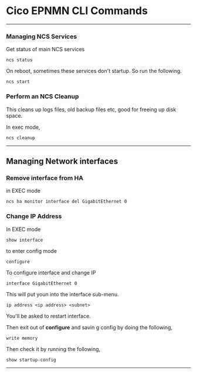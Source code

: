 # Cico EPNMN CLI Commands
---

### Managing NCS Services

Get status of main NCS services

```
ncs status
```

On reboot, sometimes these services don't startup. So run the following.

```
ncs start
```

### Perform an NCS Cleanup
This cleans up logs files, old backup files etc, good for freeing up disk space.

In exec mode, 

```
ncs cleanup
```

---
## Managing Network interfaces

###  Remove interface from HA

in EXEC mode
```
ncs ha monitor interface del GigabitEthernet 0
```

### Change IP Address 
In EXEC mode
```
show interface
```

to enter config mode
```
configure
```

To configure interface and change IP
```
interface GigabitEthernet 0
```

This will put youn into the interface sub-menu.
```
ip address <ip address> <subnet>
```

You'll be asked to restart interface.

Then exit out of **configure** and savin g config by doing the following,
```
write memory
```

Then check it by running the following,
```
show startup-config
```
---

